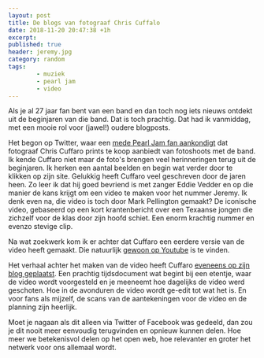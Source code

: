```yaml
---
layout: post
title: De blogs van fotograaf Chris Cuffalo
date: 2018-11-20 20:47:38 +1h
excerpt:
published: true
header: jeremy.jpg
category: random
tags: 
        - muziek
        - pearl jam
        - video
---
```

Als je al 27 jaar fan bent van een band en dan toch nog iets nieuws ontdekt uit de beginjaren van die band. Dat is toch prachtig. Dat had ik vanmiddag, met een mooie rol voor (jawel!) oudere blogposts. 

Het begon op Twitter, waar een [mede Pearl Jam fan aankondigt](https://twitter.com/demetriosns/status/1064804704855695362) dat fotograaf Chris Cuffaro prints te koop aanbiedt van fotoshoots met de band. Ik kende Cuffaro niet maar de foto's brengen veel herinneringen terug uit de beginjaren. Ik herken een aantal beelden en begin wat verder door te klikken op zijn site. Gelukkig heeft Cuffaro veel geschreven door de jaren heen. Zo leer ik dat hij goed bevriend is met zanger Eddie Vedder en op die manier de kans krijgt om een video te maken voor het nummer Jeremy. Ik denk even na, die video is toch door Mark Pellington gemaakt? De iconische video, gebaseerd op een kort krantenbericht over een  Texaanse jongen die zichzelf voor de klas door zijn hoofd schiet. Een enorm krachtig nummer en evenzo stevige clip. 

Na wat zoekwerk kom ik er achter dat Cuffaro een eerdere versie van de video heeft gemaakt. Die natuurlijk [gewoon op Youtube](https://www.youtube.com/watch?v=xwLJl_t94Sg) is te vinden. 

Het verhaal achter het maken van de video heeft Cuffaro [eveneens op zijn blog geplaatst](https://cuffarophoto.com/pearl-jam-jeremy-2/). Een prachtig tijdsdocument wat begint bij een etentje, waar de video wordt voorgesteld en je meeneemt hoe dagelijks de video werd geschoten. Hoe in de avonduren de video wordt ge-edit tot wat het is. En voor fans als mijzelf, de scans van de aantekeningen voor de video en de planning zijn heerlijk. 

Moet je nagaan als dit alleen via Twitter of Facebook was gedeeld, dan zou je dit nooit meer eenvoudig terugvinden en opnieuw kunnen delen. Hoe meer we betekenisvol delen op het open web, hoe relevanter en groter het netwerk voor ons allemaal wordt. 